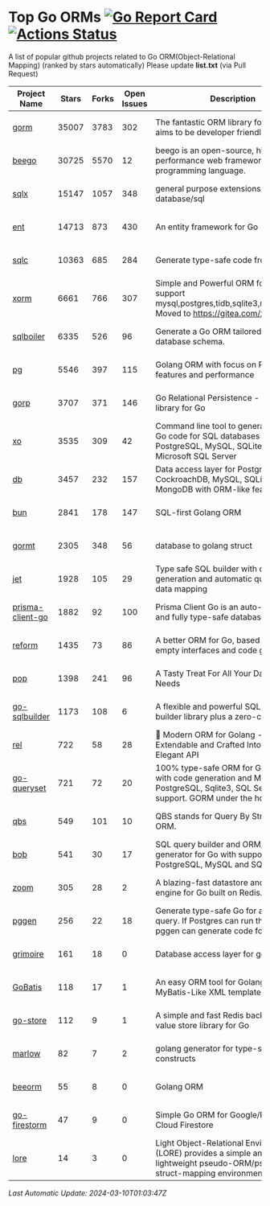 # Top Go ORMs [![Go Report Card](https://goreportcard.com/badge/github.com/d-tsuji/awesome-go-orms)](https://goreportcard.com/report/github.com/d-tsuji/awesome-go-orms) [![Actions Status](https://github.com/d-tsuji/awesome-go-orms/workflows/CI/badge.svg)](https://github.com/d-tsuji/awesome-go-orms/actions)
A list of popular github projects related to Go ORM(Object-Relational Mapping) (ranked by stars automatically)
Please update **list.txt** (via Pull Request)

| Project Name | Stars | Forks | Open Issues | Description | Last Update |
| ------------ | ----- | ----- | ----------- | ----------- | ----------- |
| [gorm](https://github.com/go-gorm/gorm) | 35007 | 3783 | 302 | The fantastic ORM library for Golang, aims to be developer friendly | 2024-03-09 22:50:58 |
| [beego](https://github.com/beego/beego) | 30725 | 5570 | 12 | beego is an open-source, high-performance web framework for the Go programming language. | 2024-03-09 16:05:21 |
| [sqlx](https://github.com/jmoiron/sqlx) | 15147 | 1057 | 348 | general purpose extensions to golang's database/sql | 2024-03-09 18:20:16 |
| [ent](https://github.com/ent/ent) | 14713 | 873 | 430 | An entity framework for Go | 2024-03-09 15:30:27 |
| [sqlc](https://github.com/sqlc-dev/sqlc) | 10363 | 685 | 284 | Generate type-safe code from SQL | 2024-03-09 19:15:46 |
| [xorm](https://github.com/go-xorm/xorm) | 6661 | 766 | 307 | Simple and Powerful ORM for Go, support mysql,postgres,tidb,sqlite3,mssql,oracle, Moved to https://gitea.com/xorm/xorm | 2024-03-07 10:44:29 |
| [sqlboiler](https://github.com/volatiletech/sqlboiler) | 6335 | 526 | 96 | Generate a Go ORM tailored to your database schema. | 2024-03-09 21:56:50 |
| [pg](https://github.com/go-pg/pg) | 5546 | 397 | 115 | Golang ORM with focus on PostgreSQL features and performance | 2024-03-09 15:16:34 |
| [gorp](https://github.com/go-gorp/gorp) | 3707 | 371 | 146 | Go Relational Persistence - an ORM-ish library for Go | 2024-03-07 16:53:45 |
| [xo](https://github.com/xo/xo) | 3535 | 309 | 42 | Command line tool to generate idiomatic Go code for SQL databases supporting PostgreSQL, MySQL, SQLite, Oracle, and Microsoft SQL Server | 2024-03-08 12:05:02 |
| [db](https://github.com/upper/db) | 3457 | 232 | 157 | Data access layer for PostgreSQL, CockroachDB, MySQL, SQLite and MongoDB with ORM-like features. | 2024-03-09 00:05:18 |
| [bun](https://github.com/uptrace/bun) | 2841 | 178 | 147 | SQL-first Golang ORM | 2024-03-09 23:10:16 |
| [gormt](https://github.com/xxjwxc/gormt) | 2305 | 348 | 56 | database to golang struct | 2024-03-09 11:40:43 |
| [jet](https://github.com/go-jet/jet) | 1928 | 105 | 29 | Type safe SQL builder with code generation and automatic query result data mapping | 2024-03-09 07:19:28 |
| [prisma-client-go](https://github.com/steebchen/prisma-client-go) | 1882 | 92 | 100 | Prisma Client Go is an auto-generated and fully type-safe database client | 2024-03-10 00:32:38 |
| [reform](https://github.com/go-reform/reform) | 1435 | 73 | 86 | A better ORM for Go, based on non-empty interfaces and code generation. | 2024-02-27 14:20:47 |
| [pop](https://github.com/gobuffalo/pop) | 1398 | 241 | 96 | A Tasty Treat For All Your Database Needs | 2024-02-27 22:40:22 |
| [go-sqlbuilder](https://github.com/huandu/go-sqlbuilder) | 1173 | 108 | 6 | A flexible and powerful SQL string builder library plus a zero-config ORM. | 2024-03-08 12:52:05 |
| [rel](https://github.com/go-rel/rel) | 722 | 58 | 28 | :gem: Modern ORM for Golang - Testable, Extendable and Crafted Into a Clean and Elegant API | 2024-03-08 17:50:48 |
| [go-queryset](https://github.com/jirfag/go-queryset) | 721 | 72 | 20 | 100% type-safe ORM for Go (Golang) with code generation and MySQL, PostgreSQL, Sqlite3, SQL Server support. GORM under the hood. | 2024-03-05 17:59:56 |
| [qbs](https://github.com/coocood/qbs) | 549 | 101 | 10 | QBS stands for Query By Struct. A Go ORM. | 2024-02-14 06:38:33 |
| [bob](https://github.com/stephenafamo/bob) | 541 | 30 | 17 | SQL query builder and ORM/Factory generator for Go with support for PostgreSQL, MySQL and SQLite | 2024-03-08 23:21:35 |
| [zoom](https://github.com/albrow/zoom) | 305 | 28 | 2 | A blazing-fast datastore and querying engine for Go built on Redis. | 2024-02-21 06:22:12 |
| [pggen](https://github.com/jschaf/pggen) | 256 | 22 | 18 | Generate type-safe Go for any Postgres query. If Postgres can run the query, pggen can generate code for it. | 2024-03-08 17:51:39 |
| [grimoire](https://github.com/Fs02/grimoire) | 161 | 18 | 0 | Database access layer for golang | 2024-02-21 01:49:58 |
| [GoBatis](https://github.com/mei-rune/GoBatis) | 118 | 17 | 1 | An easy ORM tool for Golang, support MyBatis-Like XML template SQL | 2023-12-12 08:07:15 |
| [go-store](https://github.com/gosuri/go-store) | 112 | 9 | 1 | A simple and fast Redis backed key-value store library for Go | 2023-09-25 03:42:25 |
| [marlow](https://github.com/dadleyy/marlow) | 82 | 7 | 2 | golang generator for type-safe sql api constructs | 2024-01-25 13:28:04 |
| [beeorm](https://github.com/latolukasz/beeorm) | 55 | 8 | 0 | Golang ORM | 2024-01-09 19:00:44 |
| [go-firestorm](https://github.com/jschoedt/go-firestorm) | 47 | 9 | 0 | Simple Go ORM for Google/Firebase Cloud Firestore | 2023-09-25 03:41:53 |
| [lore](https://github.com/abrahambotros/lore) | 14 | 3 | 0 | Light Object-Relational Environment (LORE) provides a simple and lightweight pseudo-ORM/pseudo-struct-mapping environment for Go | 2023-09-25 08:03:17 |

*Last Automatic Update: 2024-03-10T01:03:47Z*
